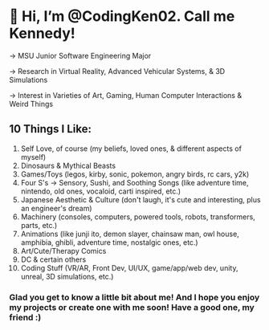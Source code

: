 # 👋 Hi, I’m @CodingKen02. Call me Kennedy!

-> MSU Junior Software Engineering Major

-> Research in Virtual Reality, Advanced Vehicular Systems, & 3D Simulations

-> Interest in Varieties of Art, Gaming, Human Computer Interactions & Weird Things


## 10 Things I Like:
1) Self Love, of course (my beliefs, loved ones, & different aspects of myself)
2) Dinosaurs & Mythical Beasts
3) Games/Toys (legos, kirby, sonic, pokemon, angry birds, rc cars, y2k)
4) Four S's -> Sensory, Sushi, and Soothing Songs (like adventure time, nintendo, old ones, vocaloid, carti inspired, etc.)
5) Japanese Aesthetic & Culture (don't laugh, it's cute and interesting, plus an engineer's dream)
6) Machinery (consoles, computers, powered tools, robots, transformers, parts, etc.)
7) Animations (like junji ito, demon slayer, chainsaw man, owl house, amphibia, ghibli, adventure time, nostalgic ones, etc.)
8) Art/Cute/Therapy Comics
9) DC & certain others
10) Coding Stuff (VR/AR, Front Dev, UI/UX, game/app/web dev, unity, unreal, 3D simulations, etc.)

### Glad you get to know a little bit about me! And I hope you enjoy my projects or create one with me soon! Have a good one, my friend :)
<!---
CodingKen02/CodingKen02 is a ✨ special ✨ repository because its `README.md` (this file) appears on your GitHub profile.
You can click the Preview link to take a look at your changes.
--->
